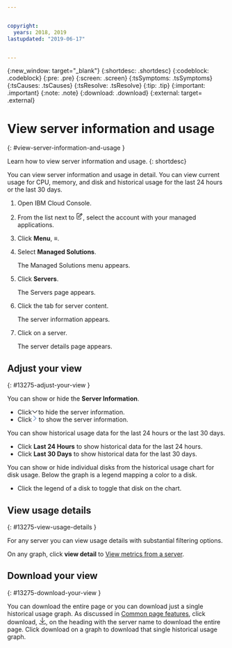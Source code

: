 ```yaml
---


copyright:
  years: 2018, 2019
lastupdated: "2019-06-17"


---
```


{:new_window: target="_blank"} 
{:shortdesc: .shortdesc} 
{:codeblock: .codeblock} 
{:pre: .pre} 
{:screen: .screen} 
{:tsSymptoms: .tsSymptoms} 
{:tsCauses: .tsCauses} 
{:tsResolve: .tsResolve} 
{:tip: .tip} 
{:important: .important} 
{:note: .note} 
{:download: .download} 
{:external: target= .external} 

# View server information and usage
{: #view-server-information-and-usage } 

Learn how to view server information and usage.
{: shortdesc} 

You can view server information and usage in detail. You can view
current usage for CPU, memory, and disk and historical usage for the
last 24 hours or the last 30 days.

1.  Open IBM Cloud Console.

2.  From the list next to <svg aria-label="pencil with paper"
    alt="pencil with paper" viewBox="0 0 32 32" width="16"
    height="16"><path d="M22 22v6H6V4h10V2H6a2 2 0 0 0-2 2v24a2 2 0 0
    0 2 2h16a2 2 0 0 0 2-2v-6z"/><path d="M29.537 5.76L26.24
    2.463a1.58 1.58 0 0 0-2.236 0L10 16.467V22h5.533L29.537 7.995a1.58
    1.58 0 0 0 0-2.235zM14.704 20H12v-2.704l9.44-9.441 2.705
    2.704zM25.56 9.145l-2.704-2.704 2.267-2.267 2.704
    2.704z"/></svg>, select the account with your managed
    applications.

3.  Click **Menu**, ≡.

4.  Select **Managed Solutions**.
    
    The Managed Solutions menu appears.

5.  Click **Servers**.
    
    The Servers page appears.

6.  Click the tab for server content.
    
    The server information appears.

7.  Click on a server.
    
    The server details page appears.

## Adjust your view
{: #13275-adjust-your-view } 

You can show or hide the **Server Information**.

  - Click <svg aria-label="down accordian arrow" alt="down accordian
    arrow" style="transform: rotate(90deg);" height="12" viewBox="0 0 7
    12" width="7"><path d="M5.569 5.994L0 .726.687 0l6.336 5.994-6.335
    6.002L0 11.27z" fill-rule="nonzero"/></svg> to hide the server
    information.
  - Click <svg aria-label="right open arrow" alt="right open arrow"
    fill="#3d70b2" fill-rule="evenodd" height="14" width="8"><path
    d="M5.569 5.994L0 .726.687 0l6.336 5.994-6.335 6.002L0 11.27z"
    fill-rule="nonzero"/></svg> to show the server information.

You can show historical usage data for the last 24 hours or the last 30
days.

  - Click **Last 24 Hours** to show historical data for the last 24
    hours.
  - Click **Last 30 Days** to show historical data for the last 30 days.

You can show or hide individual disks from the historical usage chart
for disk usage. Below the graph is a legend mapping a color to a disk.

  - Click the legend of a disk to toggle that disk on the chart.

## View usage details
{: #13275-view-usage-details } 

For any server you can view usage details with substantial filtering
options.

On any graph, click **view detail** to [View metrics from a
server](/docs/managed-solutions?topic=managed-solutions-view-metrics-from-a-server "View metrics from a server").

## Download your view
{: #13275-download-your-view } 

You can download the entire page or you can download just a single
historical usage graph. As discussed in [Common page
features](/docs/managed-solutions?topic=managed-solutions-common-page-features "Common page features"),
click download, <svg alt="Download" aria-label="Download"
fill-rule="evenodd" height="16" name="download" role="img" viewBox="0 0
14 16" width="16"><title>Download</title><path d="M7.506
11.03l4.137-4.376.727.687-5.363 5.672-5.367-5.67.726-.687 4.14
4.374V0h1v11.03z"/><path d="M13 15v-2h1v2a1 1 0 0 1-1 1H1a1 1 0 0
1-1-1v-2h1v2h12z"/></svg>, on the heading with the server name to
download the entire page. Click download on a graph to download that
single historical usage graph.
